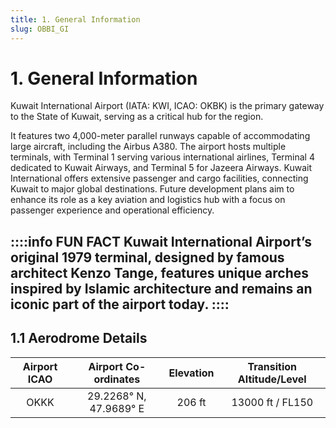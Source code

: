 ```yaml
---
title: 1. General Information
slug: OBBI_GI
---
```


# 1. General Information
Kuwait International Airport (IATA: KWI, ICAO: OKBK) is the primary gateway to the State of Kuwait, serving as a critical hub for the region. 

It features two 4,000-meter parallel runways capable of accommodating large aircraft, including the Airbus A380. The airport hosts multiple terminals, with Terminal 1 serving various international airlines, Terminal 4 dedicated to Kuwait Airways, and Terminal 5 for Jazeera Airways. Kuwait International offers extensive passenger and cargo facilities, connecting Kuwait to major global destinations. Future development plans aim to enhance its role as a key aviation and logistics hub with a focus on passenger experience and operational efficiency.

::::info FUN FACT
Kuwait International Airport’s original 1979 terminal, designed by famous architect Kenzo Tange, features unique arches inspired by Islamic architecture and remains an iconic part of the airport today.
::::
---
## 1.1 Aerodrome Details

| **Airport ICAO** | **Airport Co-ordinates** | **Elevation** | **Transition Altitude/Level** |
|:----------------:|:------------------------:|:-------------:|:-----------------------------:|
|       OKKK       |  29.2268° N, 47.9689° E  |      206 ft     |        13000 ft / FL150       |

